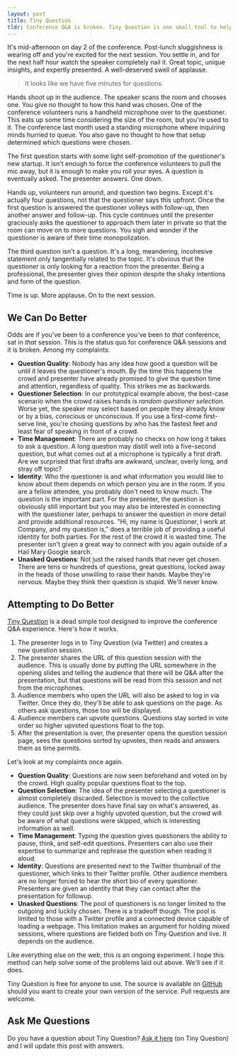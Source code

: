 ```yaml
---
layout: post
title: Tiny Question
tldr: Conference Q&A is broken. Tiny Question is one small tool to help fix it.
---
```


It's mid-afternoon on day 2 of the conference. Post-lunch sluggishness is wearing off and you're excited for the next session. You settle in, and for the next half hour watch the speaker completely nail it. Great topic, unique insights, and expertly presented. A well-deserved swell of applause.

> It looks like we have five minutes for questions.

Hands shoot up in the audience. The speaker scans the room and chooses one. You give no thought to how this hand was chosen. One of the conference volunteers runs a handheld microphone over to the questioner. This eats up some time considering the size of the room, but you're used to it. The conference last month used a standing microphone where inquiring minds hurried to queue. You also gave no thought to how that setup determined which questions were chosen.

The first question starts with some light self-promotion of the questioner's new startup. It isn't enough to force the conference volunteers to pull the mic away, but it is enough to make you roll your eyes. A question is eventually asked. The presenter answers. One&nbsp;down.

Hands up, volunteers run around, and question two begins. Except it's actually four questions, not that the questioner says this upfront. Once the first question is answered the questioner volleys with follow-up, then another answer and follow-up. This cycle continues until the presenter graciously asks the questioner to approach them later in private so that the room can move on to more questions. You sigh and wonder if the questioner is aware of their time monopolization.

The third question isn't a question. It's a long, meandering, incohesive statement only tangentially related to the topic. It's obvious that the questioner is only looking for a reaction from the presenter. Being a professional, the presenter gives their opinion despite the shaky intentions and form of the question.

Time is up. More applause. On to the next session.

## We Can Do Better

Odds are if you've been to a conference you've been to *that* conference, sat in *that* session. This is the status quo for conference Q&A sessions and it is broken. Among my complaints:

- **Question Quality**: Nobody has any idea how good a question will be until it leaves the questioner's mouth. By the time this happens the crowd and presenter have already promised to give the question time and attention, regardless of quality. This strikes me as backwards.
- **Questioner Selection**: In our prototypical example above, the best-case scenario when the crowd raises hands is *random questioner selection*. Worse yet, the speaker may select based on people they already know or by a bias, conscious or unconscious. If you use a first-come first-serve line, you're chosing questions by who has the fastest feet and least fear of speaking in front of a crowd.
- **Time Management**: There are probably no checks on how long it takes to ask a question. A long question may distill well into a five-second question, but what comes out at a microphone is typically a first draft. Are we surprised that first drafts are awkward, unclear, overly long, and stray off topic?
- **Identity**: Who the questioner is and what information you would like to know about them depends on which person you are in the room. If you are a fellow attendee, you probably don't need to know much. The question is the important part. For the presenter, the question is obviously still important but you may also be interested in connecting with the questioner later, perhaps to answer the question in more detail and provide additional resources. "Hi, my name is Questioner, I work at Company, and my question is," does a terrible job of providing a useful identity for both parties. For the rest of the crowd it is wasted time. The presenter isn't given a great way to connect with you again outside of a Hail Mary Google search.
- **Unasked Questions**: Not just the raised hands that never get chosen. There are tens or hundreds of questions, great questions, locked away in the heads of those unwilling to raise their hands. Maybe they're nervous. Maybe they think their question is stupid. We'll never know.

## Attempting to Do Better

[Tiny Question](http://tinyquestion.com) is a dead simple tool designed to improve the conference Q&A experience. Here's how it works.

1. The presenter logs in to Tiny Question (via Twitter) and creates a new&nbsp;question session.
2. The presenter shares the URL of this question session with the audience. This is usually done by putting the URL somewhere in the opening slides and telling the audience that there will be Q&A after the presentation, but that questions will be read from this session and not from the microphones.
3. Audience members who open the URL will also be asked to log in via Twitter. Once they do, they'll be able to ask questions on the page. As others ask questions, those too will be displayed.
4. Audience members can upvote questions. Questions stay sorted in vote order so higher upvoted questions float to the top.
5. After the presentation is over, the presenter opens the question session page, sees the questions sorted by upvotes, then reads and answers them as time permits.

Let's look at my complaints once again.

- **Question Quality**: Questions are now seen beforehand and voted on by the crowd. High quality popular questions float to the top.
- **Question Selection**: The idea of the presenter selecting a questioner is almost completely discarded. Selection is moved to the collective audience. The presenter does have final say on what's answered, as they could just skip over a highly upvoted question, but the crowd will be aware of what questions were skipped, which is interesting information as well.
- **Time Management**: Typing the question gives questioners the ability to pause, think, and self-edit questions. Presenters can also use their expertise to summarize and rephrase the question when reading it aloud.
- **Identity**: Questions are presented next to the Twitter thumbnail of the questioner, which links to their Twitter profile. Other audience members are no longer forced to hear the short bio of every questioner. Presenters are given an identity that they can contact after the presentation for followup.
- **Unasked Questions**: The pool of questioners is no longer limited to the outgoing and luckily chosen. There is a tradeoff though. The pool is limited to those with a Twitter profile and a connected device capable of loading a webpage. This limitation makes an argument for holding mixed sessions, where questions are fielded both on Tiny Question and live. It depends on the audience.

Like everything else on the web, this is an ongoing experiment. I hope this method can help solve some of the problems laid out above. We'll see if it does.

Tiny Question is free for anyone to use. The source is available on [GitHub](https://github.com/imakewebthings/tinyquestion) should you want to create your own version of the service. Pull requests are welcome.

## Ask Me Questions

Do you have a question about Tiny Question? [Ask it here](http://tinyquestion.com/cd9b) (on Tiny Question) and I will update this post with answers.
